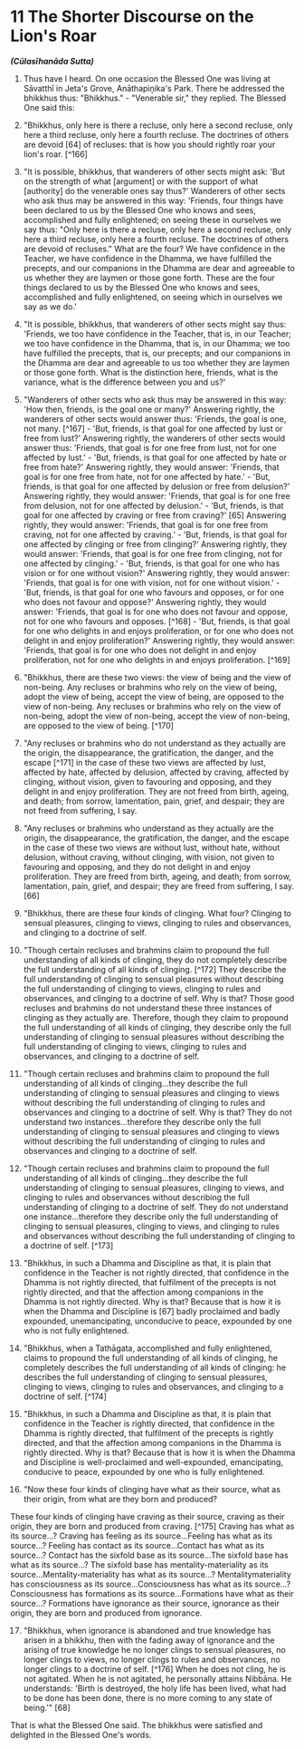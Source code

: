# 11 The Shorter Discourse on the Lion's Roar
***(Cūlasīhanāda Sutta)***

1. Thus have I heard. On one occasion the Blessed One was living at Sāvatthī in Jeta's Grove, Anāthapiṇ̣̣ika's Park. There he addressed the bhikkhus thus: "Bhikkhus." - "Venerable sir," they replied. The Blessed One said this:

2. "Bhikkhus, only here is there a recluse, only here a second recluse, only here a third recluse, only here a fourth recluse. The doctrines of others are devoid [64] of recluses: that is how you should rightly roar your lion's roar. [^166]

3. "It is possible, bhikkhus, that wanderers of other sects might ask: 'But on the strength of what [argument] or with the support of what [authority] do the venerable ones say thus?' Wanderers of other sects who ask thus may be answered in this way: 'Friends, four things have been declared to us by the Blessed One who knows and sees, accomplished and fully enlightened; on seeing these in ourselves we say thus: "Only here is there a recluse, only here a second recluse, only here a third recluse, only here a fourth recluse. The doctrines of others are devoid of recluses." What are the four? We have confidence in the Teacher, we have confidence in the Dhamma, we have fulfilled the precepts, and our companions in the Dhamma are dear and agreeable to us whether they are laymen or those gone forth. These are the four things declared to us by the Blessed One who knows and sees, accomplished and fully enlightened, on seeing which in ourselves we say as we do.'

4. "It is possible, bhikkhus, that wanderers of other sects might say thus: 'Friends, we too have confidence in the Teacher, that is, in our Teacher; we too have confidence in the Dhamma, that is, in our Dhamma; we too have fulfilled the precepts, that is, our precepts; and our companions in the Dhamma are dear and agreeable to us too whether they are laymen or those gone
forth. What is the distinction here, friends, what is the variance, what is the difference between you and us?'

5. "Wanderers of other sects who ask thus may be answered in this way: 'How then, friends, is the goal one or many?' Answering rightly, the wanderers of other sects would answer thus: 'Friends, the goal is one, not many. [^167] - 'But, friends, is that goal for one affected by lust or free from lust?' Answering rightly, the wanderers of other sects would answer thus: 'Friends, that goal is for one free from lust, not for one affected by lust.' - 'But, friends, is that goal for one affected by hate or free from hate?' Answering rightly, they would answer: 'Friends, that goal is for one free from hate, not for one affected by hate.' - 'But, friends, is that goal for one affected by delusion or free from delusion?' Answering rightly, they would answer: 'Friends, that goal is for one free from delusion, not for one affected by delusion.' - 'But, friends, is that goal for one affected by craving or free from craving?' [65] Answering rightly, they would answer: 'Friends, that goal is for one free from craving, not for one affected by craving.' - 'But, friends, is that goal for one affected by clinging or free from clinging?' Answering rightly, they would answer: 'Friends, that goal is for one free from clinging, not for one affected by clinging.' - 'But, friends, is that goal for one who has vision or for one without vision?' Answering rightly, they would answer: 'Friends, that goal is for one with vision, not for one without vision.' - 'But, friends, is that goal for one who favours and opposes, or for one who does not favour and oppose?' Answering rightly, they would answer: 'Friends, that goal is for one who does not favour and oppose, not for one who favours and opposes. [^168] - 'But, friends, is that goal for one who delights in and enjoys proliferation, or for one who does not delight in and enjoy proliferation?' Answering rightly, they would answer: 'Friends, that goal is for one who does not delight in and enjoy proliferation, not for one who delights in and enjoys proliferation. [^169]

6. "Bhikkhus, there are these two views: the view of being and the view of non-being. Any recluses or brahmins who rely on the view of being, adopt the view of being, accept the view of being, are opposed to the view of non-being. Any recluses or brahmins who rely on the view of non-being, adopt the view of
non-being, accept the view of non-being, are opposed to the view of being. [^170]

7. "Any recluses or brahmins who do not understand as they actually are the origin, the disappearance, the gratification, the danger, and the escape [^171] in the case of these two views are affected by lust, affected by hate, affected by delusion, affected by craving, affected by clinging, without vision, given to favouring and opposing, and they delight in and enjoy proliferation. They are not freed from birth, ageing, and death; from sorrow, lamentation, pain, grief, and despair; they are not freed from suffering, I say.

8. "Any recluses or brahmins who understand as they actually are the origin, the disappearance, the gratification, the danger, and the escape in the case of these two views are without lust, without hate, without delusion, without craving, without clinging, with vision, not given to favouring and opposing, and they do not delight in and enjoy proliferation. They are freed from birth, ageing, and death; from sorrow, lamentation, pain, grief, and despair; they are freed from suffering, I say. [66]

9. "Bhikkhus, there are these four kinds of clinging. What four? Clinging to sensual pleasures, clinging to views, clinging to rules and observances, and clinging to a doctrine of self.

10. "Though certain recluses and brahmins claim to propound the full understanding of all kinds of clinging, they do not completely describe the full understanding of all kinds of clinging. [^172] They describe the full understanding of clinging to sensual pleasures without describing the full understanding of clinging to views, clinging to rules and observances, and clinging to a doctrine of self. Why is that? Those good recluses and brahmins do not understand these three instances of clinging as they actually are. Therefore, though they claim to propound the full understanding of all kinds of clinging, they describe only the full understanding of clinging to sensual pleasures without describing the full understanding of clinging to views, clinging to rules and observances, and clinging to a doctrine of self.

11. "Though certain recluses and brahmins claim to propound the full understanding of all kinds of clinging...they describe the full understanding of clinging to sensual pleasures and clinging to views without describing the full understanding of clinging
to rules and observances and clinging to a doctrine of self. Why is that? They do not understand two instances...therefore they describe only the full understanding of clinging to sensual pleasures and clinging to views without describing the full understanding of clinging to rules and observances and clinging to a doctrine of self.

12. "Though certain recluses and brahmins claim to propound the full understanding of all kinds of clinging...they describe the full understanding of clinging to sensual pleasures, clinging to views, and clinging to rules and observances without describing the full understanding of clinging to a doctrine of self. They do not understand one instance...therefore they describe only the full understanding of clinging to sensual pleasures, clinging to views, and clinging to rules and observances without describing the full understanding of clinging to a doctrine of self. [^173]

13. "Bhikkhus, in such a Dhamma and Discipline as that, it is plain that confidence in the Teacher is not rightly directed, that confidence in the Dhamma is not rightly directed, that fulfilment of the precepts is not rightly directed, and that the affection among companions in the Dhamma is not rightly directed. Why is that? Because that is how it is when the Dhamma and Discipline is [67] badly proclaimed and badly expounded, unemancipating, unconducive to peace, expounded by one who is not fully enlightened.

14. "Bhikkhus, when a Tathāgata, accomplished and fully enlightened, claims to propound the full understanding of all kinds of clinging, he completely describes the full understanding of all kinds of clinging: he describes the full understanding of clinging to sensual pleasures, clinging to views, clinging to rules and observances, and clinging to a doctrine of self. [^174]

15. "Bhikkhus, in such a Dhamma and Discipline as that, it is plain that confidence in the Teacher is rightly directed, that confidence in the Dhamma is rightly directed, that fulfilment of the precepts is rightly directed, and that the affection among companions in the Dhamma is rightly directed. Why is that? Because that is how it is when the Dhamma and Discipline is well-proclaimed and well-expounded, emancipating, conducive to peace, expounded by one who is fully enlightened.

16. "Now these four kinds of clinging have what as their source, what as their origin, from what are they born and produced?

These four kinds of clinging have craving as their source, craving as their origin, they are born and produced from craving. [^175] Craving has what as its source...? Craving has feeling as its source...Feeling has what as its source...? Feeling has contact as its source...Contact has what as its source...? Contact has the sixfold base as its source...The sixfold base has what as its source...? The sixfold base has mentality-materiality as its source...Mentality-materiality has what as its source...? Mentalitymateriality has consciousness as its source...Consciousness has what as its source...? Consciousness has formations as its source...Formations have what as their source...? Formations have ignorance as their source, ignorance as their origin, they are born and produced from ignorance.

17. "Bhikkhus, when ignorance is abandoned and true knowledge has arisen in a bhikkhu, then with the fading away of ignorance and the arising of true knowledge he no longer clings to sensual pleasures, no longer clings to views, no longer clings to rules and observances, no longer clings to a doctrine of self. [^176] When he does not cling, he is not agitated. When he is not agitated, he personally attains Nibbāna. He understands: 'Birth is destroyed, the holy life has been lived, what had to be done has been done, there is no more coming to any state of being.'" [68]

That is what the Blessed One said. The bhikkhus were satisfied and delighted in the Blessed One's words.